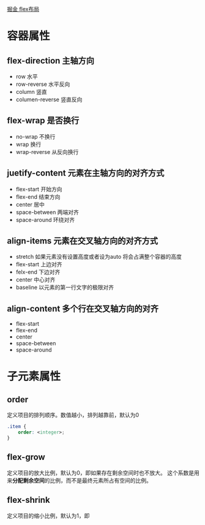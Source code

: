 [掘金 flex布局](https://juejin.cn/post/7004622232378966046)
# 容器属性
## flex-direction 主轴方向
- row 水平
- row-reverse 水平反向
- column 竖直
- columen-reverse 竖直反向
## flex-wrap 是否换行
- no-wrap 不换行
- wrap 换行
- wrap-reverse 从反向换行
## juetify-content 元素在主轴方向的对齐方式
- flex-start 开始方向
- flex-end 结束方向
- center 居中
- space-between 两端对齐
- space-around 环绕对齐
## align-items 元素在交叉轴方向的对齐方式
- stretch 如果元素没有设置高度或者设为auto 将会占满整个容器的高度
- flex-start 上边对齐
- felx-end 下边对齐
- center 中心对齐
- baseline 以元素的第一行文字的极限对齐
## align-content 多个行在交叉轴方向的对齐
- flex-start 
- flex-end
- center
- space-between
- space-around
# 子元素属性
## order 
定义项目的排列顺序。数值越小，排列越靠前，默认为0
```css
.item {
    order: <integer>;
}
```
## flex-grow
定义项目的放大比例，默认为0，即如果存在剩余空间时也不放大。
这个系数是用来**分配剩余空间**的比例，而不是最终元素所占有空间的比例。
## flex-shrink
定义项目的缩小比例，默认为1，即